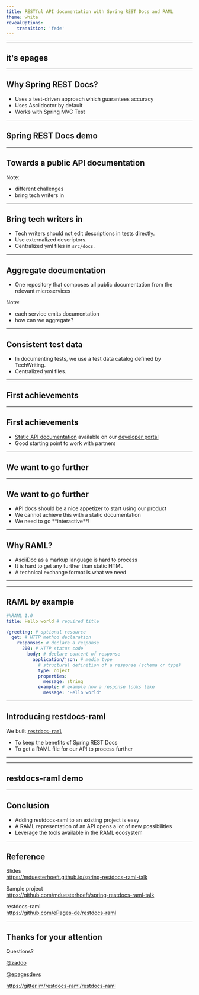 ```yaml
---
title: RESTful API documentation with Spring REST Docs and RAML
theme: white   
revealOptions:
    transition: 'fade'
---
```


<!-- .slide: data-background="assets/title.png" -->

---

## it's epages

---

## Why Spring REST Docs?

- Uses a test-driven approach which guarantees accuracy
- Uses Asciidoctor by default
- Works with Spring MVC Test

---

<!-- .slide: data-background="assets/live-coding.jpeg" -->
## Spring REST Docs demo <!-- .element: style="color: white;" -->

---

<!-- .slide: data-background="assets/towards-public-api-doc.jpg" -->
## Towards a public API documentation <!-- .element: style="color: white;" -->

Note:
- different challenges
- bring tech writers in

---

## Bring tech writers in

- Tech writers should not edit descriptions in tests directly.
- Use externalized descriptors.
- Centralized yml files in `src/docs`.

---

##  Aggregate documentation

- One repository that composes all public documentation from the relevant microservices

Note:
- each service emits documentation
- how can we aggregate?

---

## Consistent test data

- In documenting tests, we use a test data catalog defined by TechWriting.
- Centralized yml files.

---

<!-- .slide: data-background="assets/achievements.jpg" -->
## First achievements <!-- .element: style="color:white;" -->

---

## First achievements

- [Static API documentation](http://docs.beyondshop.cloud/) available on our [developer portal](https://developer.epages.com)
- Good starting point to work with partners

---

<!-- .slide: data-background="assets/more.jpg" -->
## We want to go further <!-- .element: style="color:white;" -->

---

## We want to go further

- API docs should be a nice appetizer to start using our product <!-- .element: class="fragment" -->
- We cannot achieve this with a static documentation <!-- .element: class="fragment" -->
- <!-- .element: class="fragment" --> We need to go **interactive**!

---

## Why RAML?

- AsciiDoc as a markup language is hard to process <!-- .element: class="fragment" -->
- It is hard to get any further than static HTML <!-- .element: class="fragment" -->
- A technical exchange format is what we need <!-- .element: class="fragment" -->

---

<!-- .slide: data-background="assets/raml.png" -->

---

## RAML by example

```yaml
#%RAML 1.0
title: Hello world # required title

/greeting: # optional resource
  get: # HTTP method declaration
    responses: # declare a response
      200: # HTTP status code
        body: # declare content of response
          application/json: # media type
            # structural definition of a response (schema or type)
            type: object
            properties:
              message: string
            example: # example how a response looks like
              message: "Hello world"
```

---

## Introducing restdocs-raml

We built [`restdocs-raml`](https://github.com/ePages-de/restdocs-raml)
- To keep the benefits of Spring REST Docs
- To get a RAML file for our API to process further

---

<!-- .slide: data-background="assets/restdocs-raml-repo.png" style="align:top" -->

---

<!-- .slide: data-background="assets/live-coding.jpeg" -->
## restdocs-raml demo <!-- .element: style="color: white;" -->

---

## Conclusion

- Adding restdocs-raml to an existing project is easy <!-- .element: class="fragment" -->
- A RAML representation of an API opens a lot of new possibilities <!-- .element: class="fragment" -->
- Leverage the tools available in the RAML ecosystem <!-- .element: class="fragment" -->

---

## Reference

<i class="fab fa-github"></i> Slides<br />
https://mduesterhoeft.github.io/spring-restdocs-raml-talk

<i class="fab fa-github"></i> Sample project<br />
https://github.com/mduesterhoeft/spring-restdocs-raml-talk

<i class="fab fa-github"></i> restdocs-raml<br />
https://github.com/ePages-de/restdocs-raml


---

## Thanks for your attention

Questions?

<i class="fab fa-twitter"></i><a href="https://twitter.com/zaddo"> @zaddo</a>

<i class="fab fa-twitter"></i><a href="https://twitter.com/epagesdevs"> @epagesdevs</a>

<i class="fab fa-gitter"></i><a href="https://twitter.com/epagesdevs"> https://gitter.im/restdocs-raml/restdocs-raml</a>
